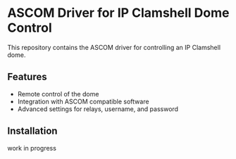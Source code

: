 # ASCOM Driver for IP Clamshell Dome Control

This repository contains the ASCOM driver for controlling an IP Clamshell dome.

## Features

- Remote control of the dome
- Integration with ASCOM compatible software
- Advanced settings for relays, username, and password

## Installation

work in progress
